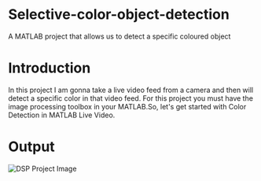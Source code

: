 # Selective-color-object-detection
A MATLAB project that allows us to detect a specific coloured object

# Introduction
In this project I am gonna take a live video feed from a camera and then will detect a specific color in that video feed. For this project you must have the image processing toolbox in your MATLAB.So, let's get started with Color Detection in MATLAB Live Video.


# Output  
![DSP Project Image](https://github.com/RahulLambture/selective-color-object-detection/assets/87817613/7176cf9e-fdc9-4887-b7f7-de5d4cdc8aa0)

